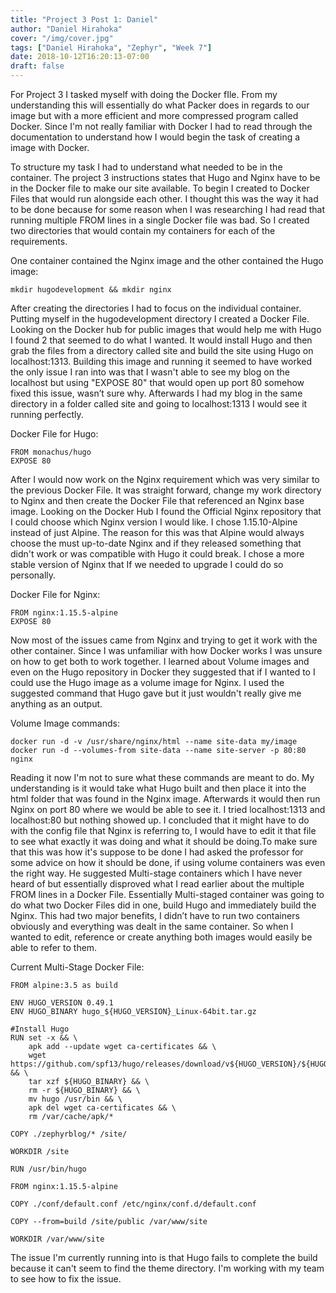 ```yaml
---
title: "Project 3 Post 1: Daniel"
author: "Daniel Hirahoka"
cover: "/img/cover.jpg"
tags: ["Daniel Hirahoka", "Zephyr", "Week 7"]
date: 2018-10-12T16:20:13-07:00
draft: false
---
```

For Project 3 I tasked myself with doing the Docker fIle. From my understanding this will essentially do what Packer does in regards to our image but with a more efficient and more compressed program called Docker. Since I'm not really familiar with Docker I had to read through the documentation to understand how I would begin the task of creating a image with Docker.

To structure my task I had to understand what needed to be in the container. The project 3 instructions states that Hugo and Nginx have to be in the Docker file to make our site available. To begin I created to Docker Files that would run alongside each other. I thought this was the way it had to be done because for some reason when I was researching I had read that running multiple FROM lines in a single Docker file was bad. So I created two directories that would contain my containers for each of the requirements.

One container contained the Nginx image and the other contained the Hugo image:

	mkdir hugodevelopment && mkdir nginx

After creating the directories I had to focus on the individual container. Putting myself in the hugodevelopment directory I created a Docker File. Looking on the Docker hub for public images that would help me with Hugo I found 2 that seemed to do what I wanted. It would install Hugo and then grab the files from a directory called site and build the site using Hugo on localhost:1313. Building this image and running it seemed to have worked the only issue I ran into was that I wasn't able to see my blog on the localhost but using "EXPOSE 80" that would open up port 80 somehow fixed this issue, wasn’t sure why. Afterwards I had my blog in the same directory in a folder called site and going to localhost:1313 I would see it running perfectly.

Docker File for Hugo:

	FROM monachus/hugo
	EXPOSE 80

After I would now work on the Nginx requirement which was very similar to the previous Docker File. It was straight forward, change my work directory to Nginx and then create the Docker File that referenced an Nginx base image. Looking on the Docker Hub I found the Official Nginx repository that I could choose which Nginx version I would like. I chose 1.15.10-Alpine instead of just Alpine. The reason for this was that Alpine would always choose the must up-to-date Nginx and if they released something that didn't work or was compatible with Hugo it could break. I chose a more stable version of Nginx that If we needed to upgrade I could do so personally.

Docker File for Nginx:

	FROM nginx:1.15.5-alpine
	EXPOSE 80

Now most of the issues came from Nginx and trying to get it work with the other container. Since I was unfamiliar with how Docker works I was unsure on how to get both to work together. I learned about Volume images and even on the Hugo repository in Docker they suggested that if I wanted to I could use the Hugo image as a volume image for Nginx. I used the suggested command that Hugo gave but it just wouldn't really give me anything as an output.

Volume Image commands:

	docker run -d -v /usr/share/nginx/html --name site-data my/image
	docker run -d --volumes-from site-data --name site-server -p 80:80 nginx

Reading it now I'm not to sure what these commands are meant to do. My understanding is it would take what Hugo built and then place it into the html folder that was found in the Nginx image. Afterwards it would then run Nginx on port 80 where we would be able to see it. I tried localhost:1313 and localhost:80 but nothing showed up. I concluded that it might have to do with the config file that Nginx is referring to, I would have to edit it that file to see what exactly it was doing and what it should be doing.To make sure that this was how it's suppose to be done I had asked the professor for some advice on how it should be done, if using volume containers was even the right way. He suggested Multi-stage containers which I have never heard of but essentially disproved what I read earlier about the multiple FROM lines in a Docker File. Essentially Multi-staged container was going to do what two Docker Files did in one, build Hugo and immediately build the Nginx. This had two major benefits, I didn’t have to run two containers obviously and everything was dealt in the same container. So when I wanted to edit, reference or create anything both images would easily be able to refer to them. 

Current Multi-Stage Docker File:

~~~
FROM alpine:3.5 as build

ENV HUGO_VERSION 0.49.1
ENV HUGO_BINARY hugo_${HUGO_VERSION}_Linux-64bit.tar.gz

#Install Hugo
RUN set -x && \
	apk add --update wget ca-certificates && \
	wget https://github.com/spf13/hugo/releases/download/v${HUGO_VERSION}/${HUGO_BINARY} && \
	tar xzf ${HUGO_BINARY} && \
	rm -r ${HUGO_BINARY} && \
	mv hugo /usr/bin && \
	apk del wget ca-certificates && \
	rm /var/cache/apk/*

COPY ./zephyrblog/* /site/

WORKDIR /site

RUN /usr/bin/hugo

FROM nginx:1.15.5-alpine

COPY ./conf/default.conf /etc/nginx/conf.d/default.conf

COPY --from=build /site/public /var/www/site

WORKDIR /var/www/site
~~~

The issue I'm currently running into is that Hugo fails to complete the build because it can't seem to find the theme directory. I'm working with my team to see how to fix the issue.


